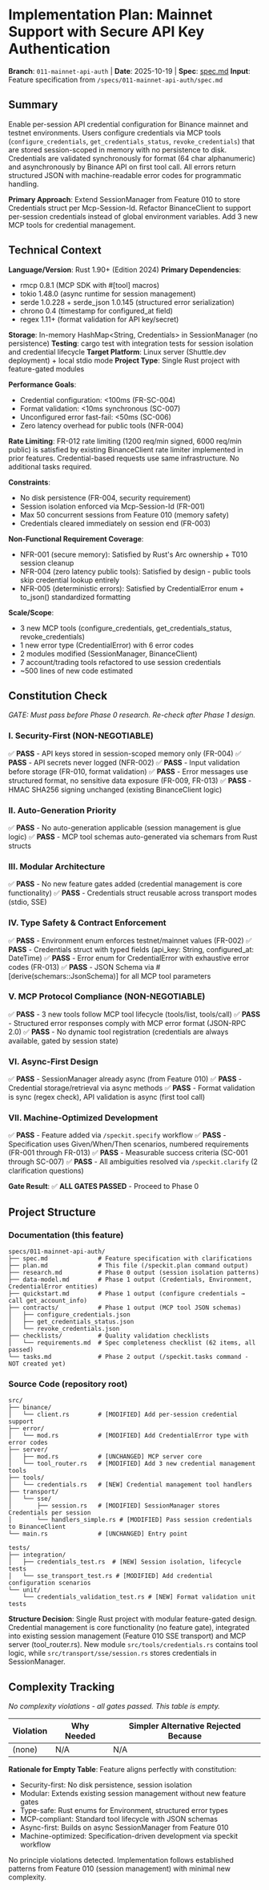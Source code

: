 # Implementation Plan: Mainnet Support with Secure API Key Authentication

**Branch**: `011-mainnet-api-auth` | **Date**: 2025-10-19 | **Spec**: [spec.md](./spec.md)
**Input**: Feature specification from `/specs/011-mainnet-api-auth/spec.md`

## Summary

Enable per-session API credential configuration for Binance mainnet and testnet environments. Users configure credentials via MCP tools (`configure_credentials`, `get_credentials_status`, `revoke_credentials`) that are stored session-scoped in memory with no persistence to disk. Credentials are validated synchronously for format (64 char alphanumeric) and asynchronously by Binance API on first tool call. All errors return structured JSON with machine-readable error codes for programmatic handling.

**Primary Approach**: Extend SessionManager from Feature 010 to store Credentials struct per Mcp-Session-Id. Refactor BinanceClient to support per-session credentials instead of global environment variables. Add 3 new MCP tools for credential management.

## Technical Context

**Language/Version**: Rust 1.90+ (Edition 2024)
**Primary Dependencies**:
- rmcp 0.8.1 (MCP SDK with #[tool] macros)
- tokio 1.48.0 (async runtime for session management)
- serde 1.0.228 + serde_json 1.0.145 (structured error serialization)
- chrono 0.4 (timestamp for configured_at field)
- regex 1.11+ (format validation for API key/secret)

**Storage**: In-memory HashMap<String, Credentials> in SessionManager (no persistence)
**Testing**: cargo test with integration tests for session isolation and credential lifecycle
**Target Platform**: Linux server (Shuttle.dev deployment) + local stdio mode
**Project Type**: Single Rust project with feature-gated modules

**Performance Goals**:
- Credential configuration: <100ms (FR-SC-004)
- Format validation: <10ms synchronous (SC-007)
- Unconfigured error fast-fail: <50ms (SC-006)
- Zero latency overhead for public tools (NFR-004)

**Rate Limiting**: FR-012 rate limiting (1200 req/min signed, 6000 req/min public) is satisfied by existing BinanceClient rate limiter implemented in prior features. Credential-based requests use same infrastructure. No additional tasks required.

**Constraints**:
- No disk persistence (FR-004, security requirement)
- Session isolation enforced via Mcp-Session-Id (FR-001)
- Max 50 concurrent sessions from Feature 010 (memory safety)
- Credentials cleared immediately on session end (FR-003)

**Non-Functional Requirement Coverage**:
- NFR-001 (secure memory): Satisfied by Rust's Arc<RwLock> ownership + T010 session cleanup
- NFR-004 (zero latency public tools): Satisfied by design - public tools skip credential lookup entirely
- NFR-005 (deterministic errors): Satisfied by CredentialError enum + to_json() standardized formatting

**Scale/Scope**:
- 3 new MCP tools (configure_credentials, get_credentials_status, revoke_credentials)
- 1 new error type (CredentialError) with 6 error codes
- 2 modules modified (SessionManager, BinanceClient)
- 7 account/trading tools refactored to use session credentials
- ~500 lines of new code estimated

## Constitution Check

*GATE: Must pass before Phase 0 research. Re-check after Phase 1 design.*

### I. Security-First (NON-NEGOTIABLE)

✅ **PASS** - API keys stored in session-scoped memory only (FR-004)
✅ **PASS** - API secrets never logged (NFR-002)
✅ **PASS** - Input validation before storage (FR-010, format validation)
✅ **PASS** - Error messages use structured format, no sensitive data exposure (FR-009, FR-013)
✅ **PASS** - HMAC SHA256 signing unchanged (existing BinanceClient logic)

### II. Auto-Generation Priority

✅ **PASS** - No auto-generation applicable (session management is glue logic)
✅ **PASS** - MCP tool schemas auto-generated via schemars from Rust structs

### III. Modular Architecture

✅ **PASS** - No new feature gates added (credential management is core functionality)
✅ **PASS** - Credentials struct reusable across transport modes (stdio, SSE)

### IV. Type Safety & Contract Enforcement

✅ **PASS** - Environment enum enforces testnet/mainnet values (FR-002)
✅ **PASS** - Credentials struct with typed fields (api_key: String, configured_at: DateTime<Utc>)
✅ **PASS** - Error enum for CredentialError with exhaustive error codes (FR-013)
✅ **PASS** - JSON Schema via #[derive(schemars::JsonSchema)] for all MCP tool parameters

### V. MCP Protocol Compliance (NON-NEGOTIABLE)

✅ **PASS** - 3 new tools follow MCP tool lifecycle (tools/list, tools/call)
✅ **PASS** - Structured error responses comply with MCP error format (JSON-RPC 2.0)
✅ **PASS** - No dynamic tool registration (credentials are always available, gated by session state)

### VI. Async-First Design

✅ **PASS** - SessionManager already async (from Feature 010)
✅ **PASS** - Credential storage/retrieval via async methods
✅ **PASS** - Format validation is sync (regex check), API validation is async (first tool call)

### VII. Machine-Optimized Development

✅ **PASS** - Feature added via `/speckit.specify` workflow
✅ **PASS** - Specification uses Given/When/Then scenarios, numbered requirements (FR-001 through FR-013)
✅ **PASS** - Measurable success criteria (SC-001 through SC-007)
✅ **PASS** - All ambiguities resolved via `/speckit.clarify` (2 clarification questions)

**Gate Result**: ✅ **ALL GATES PASSED** - Proceed to Phase 0

## Project Structure

### Documentation (this feature)

```
specs/011-mainnet-api-auth/
├── spec.md              # Feature specification with clarifications
├── plan.md              # This file (/speckit.plan command output)
├── research.md          # Phase 0 output (session isolation patterns)
├── data-model.md        # Phase 1 output (Credentials, Environment, CredentialError entities)
├── quickstart.md        # Phase 1 output (configure credentials → call get_account_info)
├── contracts/           # Phase 1 output (MCP tool JSON schemas)
│   ├── configure_credentials.json
│   ├── get_credentials_status.json
│   └── revoke_credentials.json
├── checklists/          # Quality validation checklists
│   └── requirements.md  # Spec completeness checklist (62 items, all passed)
└── tasks.md             # Phase 2 output (/speckit.tasks command - NOT created yet)
```

### Source Code (repository root)

```
src/
├── binance/
│   └── client.rs        # [MODIFIED] Add per-session credential support
├── error/
│   └── mod.rs           # [MODIFIED] Add CredentialError type with error codes
├── server/
│   ├── mod.rs           # [UNCHANGED] MCP server core
│   └── tool_router.rs   # [MODIFIED] Add 3 new credential management tools
├── tools/
│   └── credentials.rs   # [NEW] Credential management tool handlers
├── transport/
│   └── sse/
│       ├── session.rs   # [MODIFIED] SessionManager stores Credentials per session
│       └── handlers_simple.rs # [MODIFIED] Pass session credentials to BinanceClient
└── main.rs              # [UNCHANGED] Entry point

tests/
├── integration/
│   ├── credentials_test.rs  # [NEW] Session isolation, lifecycle tests
│   └── sse_transport_test.rs # [MODIFIED] Add credential configuration scenarios
└── unit/
    └── credentials_validation_test.rs # [NEW] Format validation unit tests
```

**Structure Decision**: Single Rust project with modular feature-gated design. Credential management is core functionality (no feature gate), integrated into existing session management (Feature 010 SSE transport) and MCP server (tool_router.rs). New module `src/tools/credentials.rs` contains tool logic, while `src/transport/sse/session.rs` stores credentials in SessionManager.

## Complexity Tracking

*No complexity violations - all gates passed. This table is empty.*

| Violation | Why Needed | Simpler Alternative Rejected Because |
|-----------|------------|-------------------------------------|
| (none) | N/A | N/A |

**Rationale for Empty Table**: Feature aligns perfectly with constitution:
- Security-first: No disk persistence, session isolation
- Modular: Extends existing session management without new feature gates
- Type-safe: Rust enums for Environment, structured error types
- MCP-compliant: Standard tool lifecycle with JSON schemas
- Async-first: Builds on async SessionManager from Feature 010
- Machine-optimized: Specification-driven development via speckit workflow

No principle violations detected. Implementation follows established patterns from Feature 010 (session management) with minimal new complexity.
